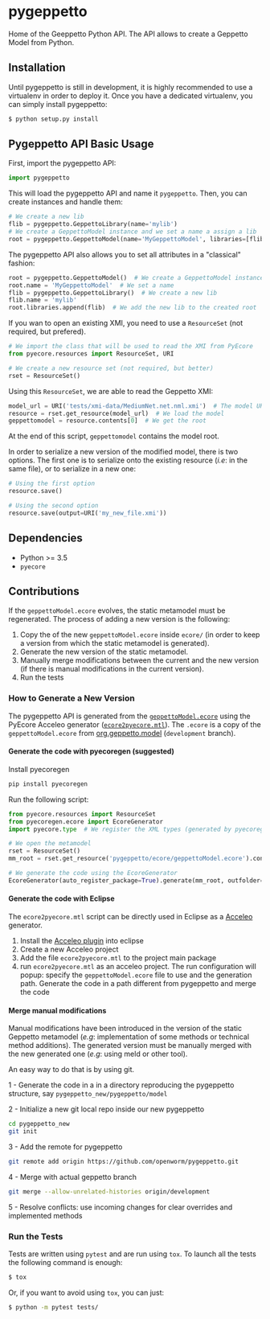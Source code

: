 # pygeppetto

Home of the Geeppetto Python API.
The API allows to create a Geppetto Model from Python.

## Installation

Until pygeppetto is still in development, it is highly recommended to use a
virtualenv in order to deploy it. Once you have a dedicated virtualenv, you can
simply install pygeppetto:

```bash
$ python setup.py install
```

## Pygeppetto API Basic Usage

First, import the pygeppetto API:

```Python
import pygeppetto
```

This will load the pygeppetto API and name it `pygeppetto`. Then, you can create
instances and handle them:

```Python
# We create a new lib
flib = pygeppetto.GeppettoLibrary(name='mylib')
# We create a GeppettoModel instance and we set a name a assign a lib
root = pygeppetto.GeppettoModel(name='MyGeppettoModel', libraries=[flib])
```

The pygeppetto API also allows you to set all attributes in a "classical"
fashion:

```Python
root = pygeppetto.GeppettoModel()  # We create a GeppettoModel instance
root.name = 'MyGeppettoModel'  # We set a name
flib = pygeppetto.GeppettoLibrary()  # We create a new lib
flib.name = 'mylib'
root.libraries.append(flib)  # We add the new lib to the created root
```

If you wan to open an existing XMI, you need to use a ``ResourceSet`` (not
required, but prefered).

```Python
# We import the class that will be used to read the XMI from PyEcore
from pyecore.resources import ResourceSet, URI

# We create a new resource set (not required, but better)
rset = ResourceSet()
```

Using this ``ResourceSet``, we are able to read the Geppetto XMI:

```Python
model_url = URI('tests/xmi-data/MediumNet.net.nml.xmi')  # The model URI
resource = rset.get_resource(model_url)  # We load the model
geppettomodel = resource.contents[0]  # We get the root
```

At the end of this script, `geppettomodel` contains the model root.

In order to serialize a new version of the modified model, there is two options.
The first one is to serialize onto the existing resource (_i.e_: in the same
file), or to serialize in a new one:

```Python
# Using the first option
resource.save()

# Using the second option
resource.save(output=URI('my_new_file.xmi'))
```

## Dependencies

*  Python >= 3.5
* `pyecore`

## Contributions

If the `geppettoModel.ecore` evolves, the static metamodel must be regenerated.
The process of adding a new version is the following:

1. Copy the of the new `geppettoModel.ecore` inside `ecore/` (in order to keep a
version from which the static metamodel is generated).
1. Generate the new version of the static metamodel.
1. Manually merge modifications between the current and the new version (if
there is manual modifications in the current version).
1. Run the tests


### How to Generate a New Version

The pygeppetto API is generated from the
[`geppettoModel.ecore`](https://github.com/openworm/org.geppetto.model/blob/development/src/main/resources/geppettoModel.ecore)
using the PyEcore Acceleo generator
([`ecore2pyecore.mtl`](https://github.com/pyecore/pyecore/blob/master/generator/ecore2pyecore.mtl)).
The `.ecore` is a copy of the `geppettoModel.ecore` from
[org.geppetto.model](https://github.com/openworm/org.geppetto.model/blob/development/src/main/resources/geppettoModel.ecore)
(`development` branch). 



#### Generate the code with pyecoregen (suggested)

Install pyecoregen
```bash
pip install pyecoregen
```

Run the following script:

```python
from pyecore.resources import ResourceSet
from pyecoregen.ecore import EcoreGenerator
import pyecore.type  # We register the XML types (generated by pyecoregen)

# We open the metamodel
rset = ResourceSet()
mm_root = rset.get_resource('pygeppetto/ecore/geppettoModel.ecore').contents[0]

# We generate the code using the EcoreGenerator
EcoreGenerator(auto_register_package=True).generate(mm_root, outfolder='model')
```

#### Generate the code with Eclipse
The `ecore2pyecore.mtl` script can be directly used in Eclipse as a 
[Acceleo](https://wiki.eclipse.org/Acceleo/Getting_Started) generator.
1. Install the [Acceleo plugin](https://marketplace.eclipse.org/content/acceleo) into eclipse
1. Create a new Acceleo project
1. Add the file `ecore2pyecore.mtl` to the project main package
1. run `ecore2pyecore.mtl` as an acceleo project. The run configuration will popup: specify the `geppettoModel.ecore` 
file to use and the generation path. Generate the code in a path different from pygeppetto and merge the code

#### Merge manual modifications
Manual modifications have been introduced in the version of the static
Geppetto metamodel (_e.g_: implementation of some methods or technical method
additions). The generated version must be manually merged with the new generated one
(_e.g_: using meld or other tool).

An easy way to do that is by using git.

1 - Generate the code in a in a directory reproducing the pygeppetto structure, say `pygeppetto_new/pygeppetto/model`

2 - Initialize a new git local repo inside our new pygeppetto
```bash
cd pygeppetto_new
git init
```
3 - Add the remote for pygeppetto
```bash
git remote add origin https://github.com/openworm/pygeppetto.git
```
4 - Merge with actual geppetto branch
```bash
git merge --allow-unrelated-histories origin/development
```
5 - Resolve conflicts: use incoming changes for clear overrides and implemented methods

### Run the Tests

Tests are written using `pytest` and are run using `tox`. To launch all the
tests the following command is enough:

```bash
$ tox
```

Or, if you want to avoid using `tox`, you can just:

```bash
$ python -m pytest tests/
```

